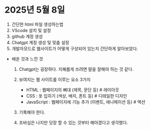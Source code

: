 # 2025년 5월 8일

1. 간단한 html 파일 생성하는법
2. VScode 설치 및 설정
3. github 계정 생성
4. Chatgpt 계정 생성 및 맞춤 설정
5. 개발자모드로 웹사이트가 어떻게 구성되어 있는지 간단하게 알아보았다.

- 배운 것과 느낀 것
  1. Chatgpt는 굉장하다. 지혜롭게 쓰려면 말을 잘해야 하는 것 같다.

  2. 보여지는 웹 사이트를 이루는 요소 3가지
     - HTML : 웹페이지의 뼈대 (제목, 문단 등) # 레이아웃
     - CSS : 옷 입히기 (색상, 배치, 폰트 등) # 디테일한 디자인
     - JavaScript : 웹페이지에 기능 추가 (이벤트, 애니메이션 등) # 액션

  3. 기록해야 한다.

  4. 조바심은 나지만 당장 할 수 있는 것부터 해야겠다고 생각했다.
